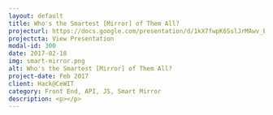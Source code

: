 ```yaml
---
layout: default
title: Who's the Smartest [Mirror] of Them All?
projecturl: https://docs.google.com/presentation/d/1kX7fwpK6SslJrMAwv_ET0TerrErWHG__z0V0vRvzswA/edit?usp=sharing
projectcta: View Presentation
modal-id: 300
date: 2017-02-18
img: smart-mirror.png
alt: Who's the Smartest [Mirror] of Them All?
project-date: Feb 2017
client: Hack@CeWIT
category: Front End, API, JS, Smart Mirror
description: <p></p>
---
```


